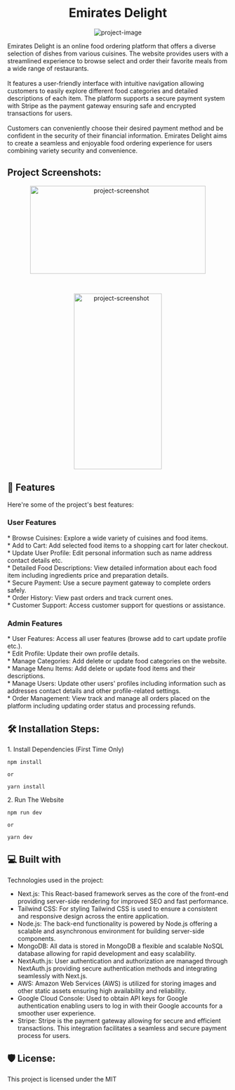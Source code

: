 <h1 align="center" id="title">Emirates Delight</h1>

<p align="center"><img src="https://i.imghippo.com/files/l0Kay1714555035.png" alt="project-image"></p>

<p id="description">Emirates Delight is an online food ordering platform that offers a diverse selection of dishes from various cuisines. The website provides users with a streamlined experience to browse select and order their favorite meals from a wide range of restaurants. <br /><br />It features a user-friendly interface with intuitive navigation allowing customers to easily explore different food categories and detailed descriptions of each item. The platform supports a secure payment system with Stripe as the payment gateway ensuring safe and encrypted transactions for users. <br /><br />Customers can conveniently choose their desired payment method and be confident in the security of their financial information. Emirates Delight aims to create a seamless and enjoyable food ordering experience for users combining variety security and convenience.</p>

<h2>Project Screenshots:</h2>

<p align="center"><img src="https://i.imghippo.com/files/ofICG1714553105.png" alt="project-screenshot" width="400" height="200/"></p><br />

<p align="center"><img src="https://i.imghippo.com/files/2iON01714553140.png" alt="project-screenshot" width="200" height="400/"></p>

<h2>🧐 Features</h2>

Here're some of the project's best features:

<h3>User Features</h3>
*   Browse Cuisines: Explore a wide variety of cuisines and food items.<br />
*   Add to Cart: Add selected food items to a shopping cart for later checkout.<br />
*   Update User Profile: Edit personal information such as name address contact details etc.<br />
*   Detailed Food Descriptions: View detailed information about each food item including ingredients price and preparation details.<br />
*   Secure Payment: Use a secure payment gateway to complete orders safely.<br />
*   Order History: View past orders and track current ones.<br />
*   Customer Support: Access customer support for questions or assistance.<br />
<h3>Admin Features</h3>
*   User Features: Access all user features (browse add to cart update profile etc.).<br />
*   Edit Profile: Update their own profile details.<br />
*   Manage Categories: Add delete or update food categories on the website.<br />
*   Manage Menu Items: Add delete or update food items and their descriptions.<br />
*   Manage Users: Update other users' profiles including information such as addresses contact details and other profile-related settings.<br />
*   Order Management: View track and manage all orders placed on the platform including updating order status and processing refunds.<br />

<h2>🛠️ Installation Steps:</h2>

<p>1. Install Dependencies (First Time Only)</p>

```
npm install
```

```
or
```

```
yarn install
```

<p>2. Run The Website</p>

```
npm run dev
```

```
or
```

```
yarn dev
```

<h2>💻 Built with</h2>

Technologies used in the project:

- Next.js: This React-based framework serves as the core of the front-end providing server-side rendering for improved SEO and fast performance.
- Tailwind CSS: For styling Tailwind CSS is used to ensure a consistent and responsive design across the entire application.
- Node.js: The back-end functionality is powered by Node.js offering a scalable and asynchronous environment for building server-side components.
- MongoDB: All data is stored in MongoDB a flexible and scalable NoSQL database allowing for rapid development and easy scalability.
- NextAuth.js: User authentication and authorization are managed through NextAuth.js providing secure authentication methods and integrating seamlessly with Next.js.
- AWS: Amazon Web Services (AWS) is utilized for storing images and other static assets ensuring high availability and reliability.
- Google Cloud Console: Used to obtain API keys for Google authentication enabling users to log in with their Google accounts for a smoother user experience.
- Stripe: Stripe is the payment gateway allowing for secure and efficient transactions. This integration facilitates a seamless and secure payment process for users.

<h2>🛡️ License:</h2>

This project is licensed under the MIT
